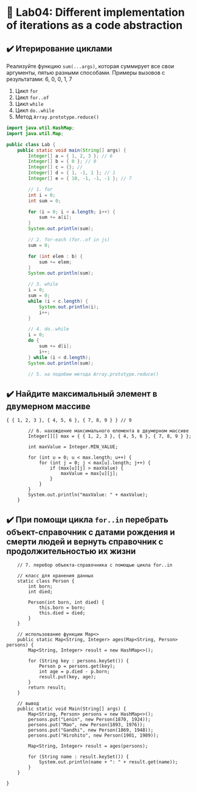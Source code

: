 # 👾 Lab04: Different implementation of iterations as a code abstraction
## ✔️ Итерирование циклами

Реализуйте функцию `sum(...args)`, которая суммирует все свои аргументы, пятью
разными способами. Примеры вызовов с результатами: 6, 0, 0, 1, 7

1. Цикл `for`
2. Цикл `for..of`
3. Цикл `while`
4. Цикл `do..while`
5. Метод `Array.prototype.reduce()`

```java
import java.util.HashMap;
import java.util.Map;

public class Lab {
    public static void main(String[] args) {
        Integer[] a = { 1, 2, 3 }; // 6
        Integer[] b = { 0 }; // 0
        Integer[] c = {}; // 
        Integer[] d = { 1, -1, 1 }; // 1
        Integer[] e = { 10, -1, -1, -1 }; // 7

        // 1. for
        int i = 0;
        int sum = 0;

        for (i = 0; i < a.length; i++) {
            sum += a[i];
        }
        System.out.println(sum);

        // 2. for-each (for..of in js)
        sum = 0;

        for (int elem : b) {
            sum += elem;
        }
        System.out.println(sum);

        // 3. while
        i = 0;
        sum = 0;
        while (i < c.length) {
            System.out.println(i);
            i++;
        }

        // 4. do..while
        i = 0;
        do {
            sum += d[i];
            i++;
        } while (i < d.length);
        System.out.println(sum);

        // 5. на подобии метода Array.prototype.reduce()
```
## ✔️ Найдите максимальный элемент в двумерном массиве
```
{ { 1, 2, 3 }, { 4, 5, 6 }, { 7, 8, 9 } } // 9
```

```
        // 6. нахождение максимального елемента в двумерном массиве
        Integer[][] max = { { 1, 2, 3 }, { 4, 5, 6 }, { 7, 8, 9 } };

        int maxValue = Integer.MIN_VALUE;

        for (int u = 0; u < max.length; u++) {
            for (int j = 0; j < max[u].length; j++) {
                if (max[u][j] > maxValue) {
                    maxValue = max[u][j];
                }
            }
        }
        System.out.println("maxValue: " + maxValue);
    }
```
## ✔️ При помощи цикла `for..in` перебрать объект-справочник с датами рождения и смерти людей и вернуть справочник с продолжительностью их жизни
```
    // 7. перебор объекта-справочника с помощью цикла for..in

    // класс для хранения данных
    static class Person {
        int born;
        int died;

        Person(int born, int died) {
            this.born = born;
            this.died = died;
        }
    }

    // использование функции Map<>
    public static Map<String, Integer> ages(Map<String, Person> persons) {
        Map<String, Integer> result = new HashMap<>();

        for (String key : persons.keySet()) {
            Person p = persons.get(key);
            int age = p.died - p.born;
            result.put(key, age);
        }
        return result;
    }

    // вывод
    public static void Main(String[] args) {
        Map<String, Person> persons = new HashMap<>();
        persons.put("Lenin", new Person(1870, 1924));
        persons.put("Mao", new Person(1893, 1976));
        persons.put("Gandhi", new Person(1869, 1948));
        persons.put("Hirohito", new Person(1901, 1989));

        Map<String, Integer> result = ages(persons);

        for (String name : result.keySet()) {
            System.out.println(name + ": " + result.get(name));
        }
    }

}
```
